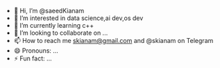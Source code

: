- 👋 Hi, I’m @saeedKianam
- 👀 I’m interested in data science,ai dev,os dev
- 🌱 I’m currently learning c++
- 💞️ I’m looking to collaborate on ...
- 📫 How to reach me skianam@gmail.com and @skianam on Telegram
- 😄 Pronouns: ...
- ⚡ Fun fact: ...

<!---
saeedKianam/saeedKianam is a ✨ special ✨ repository because its `README.md` (this file) appears on your GitHub profile.
You can click the Preview link to take a look at your changes.
--->
